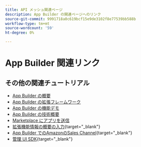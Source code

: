 ```yaml
---
title: API メッシュ関連ページ
description: App Builder の関連ページへのリンク
source-git-commit: 9991718a0c619bcf15e9de3102f8e77539bb588b
workflow-type: tm+mt
source-wordcount: '59'
ht-degree: 0%

---
```


# App Builder 関連リンク

## その他の関連チュートリアル

* [App Builder の概要](../app-builder/introduction-to-app-builder.md)
* [App Builder の拡張フレームワーク](../app-builder/extensibility-framework-commerce-eventing.md)
* [App Builder の機能デモ](../app-builder/app-builder-functional-demonstration.md)
* [App Builder の技術概要](../app-builder/app-builder-technical-overview.md)
* [Marketplace にアプリを送信](../app-builder/submit-app-process.md)
* [拡張機能情報の概要の入力](https://developer.adobe.com/commerce/marketplace/guides/sellers/extension-information/){target="_blank"}
* [App Builder でのAmazonのSales Channel](https://developer.adobe.com/commerce/extensibility/amazon-sales-channel/){target="_blank"}
* [管理 UI SDK](https://developer.adobe.com/commerce/extensibility/admin-ui-sdk/){target="_blank"}
